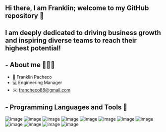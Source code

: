 ## Hi there, I am Franklin; welcome to my GitHub repository 👋

## I am deeply dedicated to driving business growth and inspiring diverse teams to reach their highest potential! 

## - About me 👨🏽‍💻
    
- 👋 Franklin Pacheco
- 💻 Engineering Manager
- ✉️ francheco88@gmail.com

 ## - Programming Languages and Tools 🚀


 

 ![image](https://github.com/francheco/francheco/assets/63923594/39799087-b7a8-4a63-8e4f-b08fc6bc7d0a)
 ![image](https://github.com/francheco/francheco/assets/63923594/a896232f-1a38-456a-a112-9fde61fed833)
 ![image](https://github.com/francheco/francheco/assets/63923594/90b72d17-c8c8-4d6b-a925-a35315f0435e)
 ![image](https://github.com/francheco/francheco/assets/63923594/c2042be7-8757-4791-97c3-9f1b5aa5be0d)
 ![image](https://github.com/francheco/francheco/assets/63923594/1c183ba7-a44e-49be-bdf6-d4370e3493e5)
 ![image](https://github.com/francheco/francheco/assets/63923594/5e9353c2-9e5f-4348-a5ec-9d8e7ef0dd41)
 ![image](https://github.com/francheco/francheco/assets/63923594/0fadf334-669f-4770-b7e3-b1db6f6dfbd1)
 ![image](https://github.com/user-attachments/assets/279d2225-9e9d-45cc-829a-f8866e61d1a8)
 ![image](https://github.com/user-attachments/assets/4882f189-c885-4ddc-bacb-81924495ac56)
 ![image](https://github.com/user-attachments/assets/5092ff2c-983f-4595-86a6-8ec797ba5631)
 ![image](https://github.com/user-attachments/assets/1d24611b-52cc-40ee-a00f-3056d3ed7803)
![image](https://github.com/user-attachments/assets/474297b0-e93e-45b2-b853-933d7826cbbf)

 




 

 


